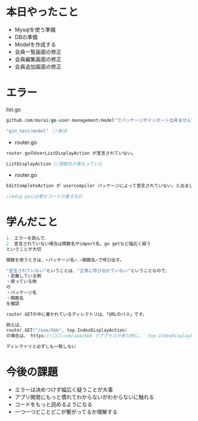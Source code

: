 # 本日やったこと
- Mysqlを使う準備
- DBの準備
- Modelを作成する
- 会員一覧画面の修正
- 会員編集画面の修正
- 会員追加画面の修正

# エラー
list.go
```go
github.com/murai/go-user-management/model"でパッケージがインポート出来ませんでしたのエラー
```

```go
"gin_test/model"　//解決
```

- router.go

```go
router.goのUserListDisplayAction が宣言されていない。
```

```go
ListDisplayAction //関数名が異なっていた
```

- router.go
```go
EditCompleteAction が usercompiler パッケージによって宣言されていない。と出ました。とエラー

//edig.goに必要なコードの書き忘れ
```

# 学んだこと
```go
1. エラーを読んで、
2. 宣言されていない場合は関数名やimport名、go getなど幅広く疑う
ということが大切
```
```go
関数を使うときは、<パッケージ名>.<関数名>で呼び出す。

"宣言されていない"ということは、"正常に呼び出せていない"ということなので、
・定義している側
・使っている側
の
・パッケージ名
・関数名
を確認
```

```go
router.GETの中に書かれているディレクトリは、「URLのパス」です。

例えば、
router.GET("/aaa/bbb", top.IndexDisplayAction)
の場合は、 https://〇〇.com/aaa/bbb でアクセスが来た時に、` top.IndexDisplayAction`関数を呼び出す。という処理。

ディレクトリと必ずしも一致しない
```

# 今後の課題
- エラーは決めつけず幅広く疑うことが大事
- アプリ開発にもっと慣れてわからないがわからないに触れる
- コードをもっと読めるようになる
- 一つ一つどことどこが繋がってるか理解する
